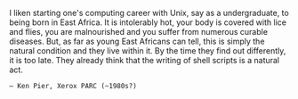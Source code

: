 I liken starting one's computing career with Unix, say as a undergraduate, to being born in East Africa. It is intolerably hot, your body is covered with lice and flies, you are malnourished and you suffer from numerous curable diseases. But, as far as young East Africans can tell, this is simply the natural condition and they live within it. By the time they find out differently, it is too late. They already think that the writing of shell scripts is a natural act.

    — Ken Pier, Xerox PARC (~1980s?)

